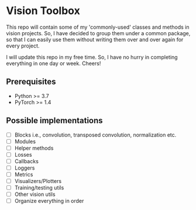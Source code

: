 # Vision Toolbox

This repo will contain some of my 'commonly-used' classes and methods in vision projects. So, I have decided to group
them under a common package, so that I can easily use them without writing them over and over again for every project.

I will update this repo in my free time. So, I have no hurry in completing everything in one day or week. Cheers!

## Prerequisites

- Python >= 3.7
- PyTorch >= 1.4

## Possible implementations

- [ ] Blocks i.e., convolution, transposed convolution, normalization etc.
- [ ] Modules
- [ ] Helper methods
- [ ] Losses
- [ ] Callbacks
- [ ] Loggers
- [ ] Metrics
- [ ] Visualizers/Plotters
- [ ] Training/testing utils
- [ ] Other vision utils
- [ ] Organize everything in order